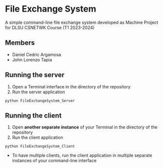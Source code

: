 # File Exchange System
A simple command-line file exchange system developed as Machine Project for DLSU CSNETWK Course (T1 2023-2024)

## Members
- Daniel Cedric Argamosa
- John Lorenzo Tapia

## Running the server
1. Open a Terminal interface in the directory of the repository
2. Run the server application
```
python FileExchangeSystem_Server
```

## Running the client
1. Open **another separate instance** of your Terminal in the directory of the repository
3. Run the client application
```
python FileExchangeSystem_Client
```
- To have multiple clients, run the client application in multiple separate instances of your command-line interface